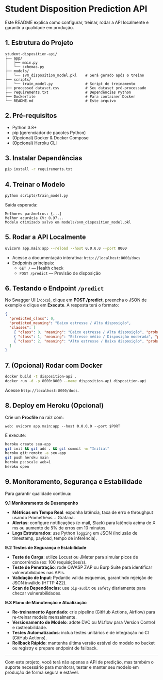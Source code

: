 # Student Disposition Prediction API

Este README explica como configurar, treinar, rodar a API localmente e garantir a qualidade em produção.

## 1. Estrutura do Projeto

```
student-disposition-api/
├── app/
│   ├── main.py
│   └── schemas.py
├── models/
│   └── svm_disposition_model.pkl    # Será gerado após o treino
├── scripts/
│   └── train_model.py               # Script de treinamento
├── processed_dataset.csv            # Seu dataset pré-processado
├── requirements.txt                 # Dependências Python
├── Dockerfile                       # Para container Docker
└── README.md                        # Este arquivo
```

## 2. Pré-requisitos

- Python 3.8+  
- pip (gerenciador de pacotes Python)  
- (Opcional) Docker & Docker Compose  
- (Opcional) Heroku CLI  

## 3. Instalar Dependências

```bash
pip install -r requirements.txt
```

## 4. Treinar o Modelo

```bash
python scripts/train_model.py
```

Saída esperada:

```
Melhores parâmetros: {...}
Melhor acurácia CV: 0.97...
Modelo otimizado salvo em models/svm_disposition_model.pkl
```

## 5. Rodar a API Localmente

```bash
uvicorn app.main:app --reload --host 0.0.0.0 --port 8000
```

- Acesse a documentação interativa: `http://localhost:8000/docs`  
- Endpoints principais:  
  - `GET /` — Health check  
  - `POST /predict` — Previsão de disposição  

## 6. Testando o Endpoint `/predict`

No Swagger UI (`/docs`), clique em **POST /predict**, preencha o JSON de exemplo e clique em **Execute**. A resposta terá o formato:

```json
{
  "predicted_class": 0,
  "predicted_meaning": "Baixo estresse / Alta disposição",
  "classes": [
    { "class": 0, "meaning": "Baixo estresse / Alta disposição", "probability_percent": 98.7 },
    { "class": 1, "meaning": "Estresse médio / Disposição moderada", "probability_percent": 0.7 },
    { "class": 2, "meaning": "Alto estresse / Baixa disposição", "probability_percent": 0.5 }
  ]
}
```

## 7. (Opcional) Rodar com Docker

```bash
docker build -t disposition-api .
docker run -d -p 8000:8000 --name disposition-api disposition-api
```

Acesse `http://localhost:8000/docs`.

## 8. Deploy em Heroku (Opcional)

Crie um **Procfile** na raiz com:

```
web: uvicorn app.main:app --host 0.0.0.0 --port $PORT
```

E execute:
```bash
heroku create seu-app
git init && git add . && git commit -m "Initial"
heroku git:remote -a seu-app
git push heroku main
heroku ps:scale web=1
heroku open
```

## 9. Monitoramento, Segurança e Estabilidade

Para garantir qualidade contínua:

**9.1 Monitoramento de Desempenho**  
- **Métricas em Tempo Real**: exponha latência, taxa de erro e throughput usando Prometheus + Grafana.  
- **Alertas**: configure notificações (e-mail, Slack) para latência acima de X ms ou aumento de 5% de erros em 10 minutos.  
- **Logs Estruturados**: use Python `logging` em JSON (inclusão de timestamp, payload, tempo de inferência).

**9.2 Testes de Segurança e Estabilidade**  
- **Teste de Carga**: utilize Locust ou JMeter para simular picos de concorrência (ex: 100 requisições/s).  
- **Teste de Penetração**: rode OWASP ZAP ou Burp Suite para identificar vulnerabilidades nas APIs.  
- **Validação de Input**: Pydantic valida esquemas, garantindo rejeição de JSON inválido (HTTP 422).  
- **Scan de Dependências**: use `pip-audit` ou `safety` diariamente para checar vulnerabilidades.

**9.3 Plano de Manutenção e Atualização**  
- **Re-treinamento Agendado**: crie pipeline (GitHub Actions, Airflow) para re-treinar modelo mensalmente.  
- **Versionamento de Modelo**: adote DVC ou MLflow para Version Control e rastreabilidade.  
- **Testes Automatizados**: inclua testes unitários e de integração no CI (GitHub Actions).  
- **Rollback Rápido**: mantenha última versão estável do modelo no bucket ou registry e prepare endpoint de fallback.

---

Com este projeto, você terá não apenas a API de predição, mas também o suporte necessário para monitorar, testar e manter seu modelo em produção de forma segura e estável.
